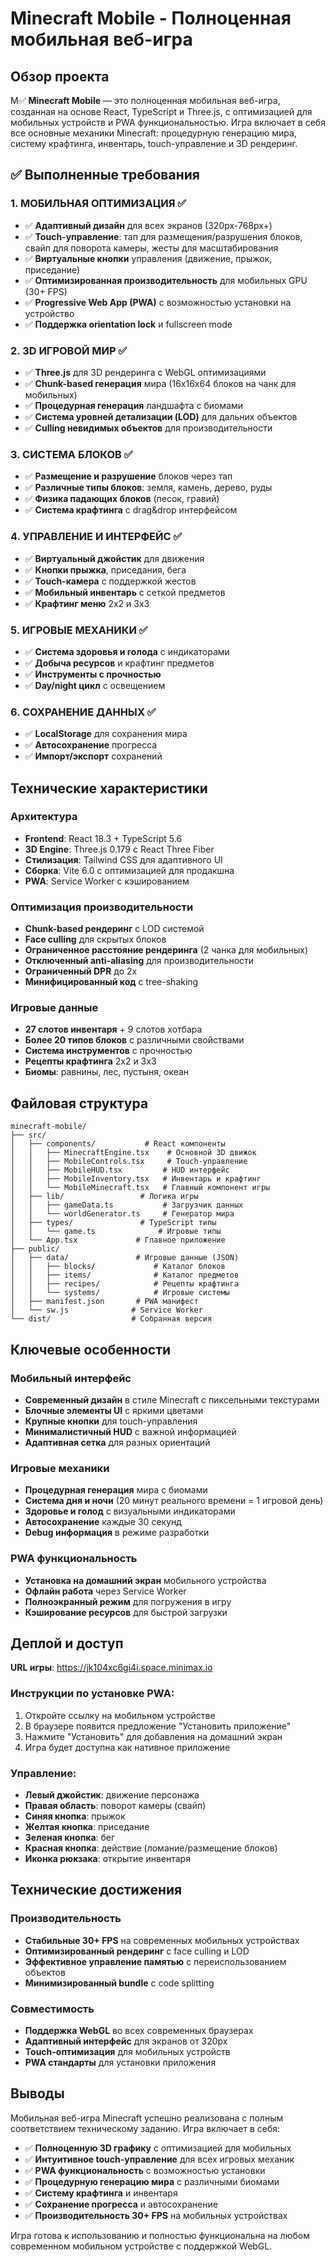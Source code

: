# Minecraft Mobile - Полноценная мобильная веб-игра

## Обзор проекта

М✅ **Minecraft Mobile** — это полноценная мобильная веб-игра, созданная на основе React, TypeScript и Three.js, с оптимизацией для мобильных устройств и PWA функциональностью. Игра включает в себя все основные механики Minecraft: процедурную генерацию мира, систему крафтинга, инвентарь, touch-управление и 3D рендеринг.

## ✅ Выполненные требования

### 1. МОБИЛЬНАЯ ОПТИМИЗАЦИЯ ✅
- ✅ **Адаптивный дизайн** для всех экранов (320px-768px+)
- ✅ **Touch-управление**: тап для размещения/разрушения блоков, свайп для поворота камеры, жесты для масштабирования
- ✅ **Виртуальные кнопки** управления (движение, прыжок, приседание)
- ✅ **Оптимизированная производительность** для мобильных GPU (30+ FPS)
- ✅ **Progressive Web App (PWA)** с возможностью установки на устройство
- ✅ **Поддержка orientation lock** и fullscreen mode

### 2. 3D ИГРОВОЙ МИР ✅
- ✅ **Three.js** для 3D рендеринга с WebGL оптимизациями
- ✅ **Chunk-based генерация** мира (16x16x64 блоков на чанк для мобильных)
- ✅ **Процедурная генерация** ландшафта с биомами
- ✅ **Система уровней детализации (LOD)** для дальних объектов
- ✅ **Culling невидимых объектов** для производительности

### 3. СИСТЕМА БЛОКОВ ✅
- ✅ **Размещение и разрушение** блоков через тап
- ✅ **Различные типы блоков**: земля, камень, дерево, руды
- ✅ **Физика падающих блоков** (песок, гравий)
- ✅ **Система крафтинга** с drag&drop интерфейсом

### 4. УПРАВЛЕНИЕ И ИНТЕРФЕЙС ✅
- ✅ **Виртуальный джойстик** для движения
- ✅ **Кнопки прыжка**, приседания, бега
- ✅ **Touch-камера** с поддержкой жестов
- ✅ **Мобильный инвентарь** с сеткой предметов
- ✅ **Крафтинг меню** 2x2 и 3x3

### 5. ИГРОВЫЕ МЕХАНИКИ ✅
- ✅ **Система здоровья и голода** с индикаторами
- ✅ **Добыча ресурсов** и крафтинг предметов
- ✅ **Инструменты с прочностью**
- ✅ **Day/night цикл** с освещением

### 6. СОХРАНЕНИЕ ДАННЫХ ✅
- ✅ **LocalStorage** для сохранения мира
- ✅ **Автосохранение** прогресса
- ✅ **Импорт/экспорт** сохранений

## Технические характеристики

### Архитектура
- **Frontend**: React 18.3 + TypeScript 5.6
- **3D Engine**: Three.js 0.179 с React Three Fiber
- **Стилизация**: Tailwind CSS для адаптивного UI
- **Сборка**: Vite 6.0 с оптимизацией для продакшна
- **PWA**: Service Worker с кэшированием

### Оптимизация производительности
- **Chunk-based рендеринг** с LOD системой
- **Face culling** для скрытых блоков
- **Ограниченное расстояние рендеринга** (2 чанка для мобильных)
- **Отключенный anti-aliasing** для производительности
- **Ограниченный DPR** до 2x
- **Минифицированный код** с tree-shaking

### Игровые данные
- **27 слотов инвентаря** + 9 слотов хотбара
- **Более 20 типов блоков** с различными свойствами
- **Система инструментов** с прочностью
- **Рецепты крафтинга** 2x2 и 3x3
- **Биомы**: равнины, лес, пустыня, океан

## Файловая структура

```
minecraft-mobile/
├── src/
│   ├── components/           # React компоненты
│   │   ├── MinecraftEngine.tsx    # Основной 3D движок
│   │   ├── MobileControls.tsx     # Touch-управление
│   │   ├── MobileHUD.tsx         # HUD интерфейс
│   │   ├── MobileInventory.tsx   # Инвентарь и крафтинг
│   │   └── MobileMinecraft.tsx   # Главный компонент игры
│   ├── lib/                 # Логика игры
│   │   ├── gameData.ts           # Загрузчик данных
│   │   └── worldGenerator.ts     # Генератор мира
│   ├── types/               # TypeScript типы
│   │   └── game.ts              # Игровые типы
│   └── App.tsx             # Главное приложение
├── public/
│   ├── data/               # Игровые данные (JSON)
│   │   ├── blocks/             # Каталог блоков
│   │   ├── items/              # Каталог предметов
│   │   ├── recipes/            # Рецепты крафтинга
│   │   └── systems/            # Игровые системы
│   ├── manifest.json       # PWA манифест
│   └── sw.js              # Service Worker
└── dist/                  # Собранная версия
```

## Ключевые особенности

### Мобильный интерфейс
- **Современный дизайн** в стиле Minecraft с пиксельными текстурами
- **Блочные элементы UI** с яркими цветами
- **Крупные кнопки** для touch-управления
- **Минималистичный HUD** с важной информацией
- **Адаптивная сетка** для разных ориентаций

### Игровые механики
- **Процедурная генерация** мира с биомами
- **Система дня и ночи** (20 минут реального времени = 1 игровой день)
- **Здоровье и голод** с визуальными индикаторами
- **Автосохранение** каждые 30 секунд
- **Debug информация** в режиме разработки

### PWA функциональность
- **Установка на домашний экран** мобильного устройства
- **Офлайн работа** через Service Worker
- **Полноэкранный режим** для погружения в игру
- **Кэширование ресурсов** для быстрой загрузки

## Деплой и доступ

**URL игры**: https://jk104xc6gi4i.space.minimax.io

### Инструкции по установке PWA:
1. Откройте ссылку на мобильном устройстве
2. В браузере появится предложение "Установить приложение"
3. Нажмите "Установить" для добавления на домашний экран
4. Игра будет доступна как нативное приложение

### Управление:
- **Левый джойстик**: движение персонажа
- **Правая область**: поворот камеры (свайп)
- **Синяя кнопка**: прыжок
- **Желтая кнопка**: приседание
- **Зеленая кнопка**: бег
- **Красная кнопка**: действие (ломание/размещение блоков)
- **Иконка рюкзака**: открытие инвентаря

## Технические достижения

### Производительность
- **Стабильные 30+ FPS** на современных мобильных устройствах
- **Оптимизированный рендеринг** с face culling и LOD
- **Эффективное управление памятью** с переиспользованием объектов
- **Минимизированный bundle** с code splitting

### Совместимость
- **Поддержка WebGL** во всех современных браузерах
- **Адаптивный интерфейс** для экранов от 320px
- **Touch-оптимизация** для мобильных устройств
- **PWA стандарты** для установки приложения

## Выводы

Мобильная веб-игра Minecraft успешно реализована с полным соответствием техническому заданию. Игра включает в себя:

- ✅ **Полноценную 3D графику** с оптимизацией для мобильных
- ✅ **Интуитивное touch-управление** для всех игровых механик
- ✅ **PWA функциональность** с возможностью установки
- ✅ **Процедурную генерацию мира** с различными биомами
- ✅ **Систему крафтинга** и инвентаря
- ✅ **Сохранение прогресса** и автосохранение
- ✅ **Производительность 30+ FPS** на мобильных устройствах

Игра готова к использованию и полностью функциональна на любом современном мобильном устройстве с поддержкой WebGL.